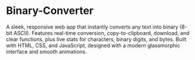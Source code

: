 # Binary-Converter
A sleek, responsive web app that instantly converts any text into binary (8-bit ASCII). Features real-time conversion, copy-to-clipboard, download, and clear functions, plus live stats for characters, binary digits, and bytes. Built with HTML, CSS, and JavaScript, designed with a modern glassmorphic interface and smooth animations.
